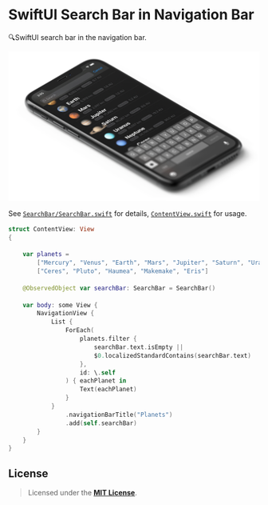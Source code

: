 # SwiftUI Search Bar in Navigation Bar
🔍SwiftUI search bar in the navigation bar.


<p align="center"><img src="SwiftUI_Search_Bar_in_Navigation_Bar/Documentation/SwiftUI_Search_Bar_in_Navigation_Bar@2x.png" width="900"></p>


See [`SearchBar/SearchBar.swift`] for details, [`ContentView.swift`] for usage.

```Swift
struct ContentView: View
{
    
    var planets =
        ["Mercury", "Venus", "Earth", "Mars", "Jupiter", "Saturn", "Uranus", "Neptune"] +
        ["Ceres", "Pluto", "Haumea", "Makemake", "Eris"]
    
    @ObservedObject var searchBar: SearchBar = SearchBar()
    
    var body: some View {
        NavigationView {
            List {                
                ForEach(
                    planets.filter {
                        searchBar.text.isEmpty ||
                        $0.localizedStandardContains(searchBar.text)
                    },
                    id: \.self
                ) { eachPlanet in
                    Text(eachPlanet)
                }
            }
                .navigationBarTitle("Planets")
                .add(self.searchBar)
        }
    }
}
```


## License

> Licensed under the [**MIT License**](https://en.wikipedia.org/wiki/MIT_License).


[`SearchBar/SearchBar.swift`]: SwiftUI_Search_Bar_in_Navigation_Bar/SearchBar/SearchBar.swift
[`ContentView.swift`]: SwiftUI_Search_Bar_in_Navigation_Bar/ContentView.swift
